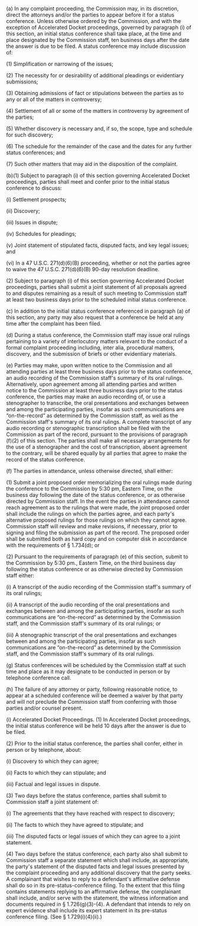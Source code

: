 (a) In any complaint proceeding, the Commission may, in its discretion, direct the attorneys and/or the parties to appear before it for a status conference. Unless otherwise ordered by the Commission, and with the exception of Accelerated Docket proceedings, governed by paragraph (i) of this section, an initial status conference shall take place, at the time and place designated by the Commission staff, ten business days after the date the answer is due to be filed. A status conference may include discussion of:

(1) Simplification or narrowing of the issues;

(2) The necessity for or desirability of additional pleadings or evidentiary submissions;

(3) Obtaining admissions of fact or stipulations between the parties as to any or all of the matters in controversy;

(4) Settlement of all or some of the matters in controversy by agreement of the parties;

(5) Whether discovery is necessary and, if so, the scope, type and schedule for such discovery;

(6) The schedule for the remainder of the case and the dates for any further status conferences; and

(7) Such other matters that may aid in the disposition of the complaint.

(b)(1) Subject to paragraph (i) of this section governing Accelerated Docket proceedings, parties shall meet and confer prior to the initial status conference to discuss:

(i) Settlement prospects;

(ii) Discovery;

(iii) Issues in dispute;

(iv) Schedules for pleadings;

(v) Joint statement of stipulated facts, disputed facts, and key legal issues; and

(vi) In a 47 U.S.C. 271(d)(6)(B) proceeding, whether or not the parties agree to waive the 47 U.S.C. 271(d)(6)(B) 90-day resolution deadline.

(2) Subject to paragraph (i) of this section governing Accelerated Docket proceedings, parties shall submit a joint statement of all proposals agreed to and disputes remaining as a result of such meeting to Commission staff at least two business days prior to the scheduled initial status conference.

(c) In addition to the initial status conference referenced in paragraph (a) of this section, any party may also request that a conference be held at any time after the complaint has been filed.

(d) During a status conference, the Commission staff may issue oral rulings pertaining to a variety of interlocutory matters relevant to the conduct of a formal complaint proceeding including, inter alia, procedural matters, discovery, and the submission of briefs or other evidentiary materials.

(e) Parties may make, upon written notice to the Commission and all attending parties at least three business days prior to the status conference, an audio recording of the Commission staff's summary of its oral rulings. Alternatively, upon agreement among all attending parties and written notice to the Commission at least three business days prior to the status conference, the parties may make an audio recording of, or use a stenographer to transcribe, the oral presentations and exchanges between and among the participating parties, insofar as such communications are “on-the-record” as determined by the Commission staff, as well as the Commission staff's summary of its oral rulings. A complete transcript of any audio recording or stenographic transcription shall be filed with the Commission as part of the record, pursuant to the provisions of paragraph (f)(2) of this section. The parties shall make all necessary arrangements for the use of a stenographer and the cost of transcription, absent agreement to the contrary, will be shared equally by all parties that agree to make the record of the status conference.

(f) The parties in attendance, unless otherwise directed, shall either:

(1) Submit a joint proposed order memorializing the oral rulings made during the conference to the Commission by 5:30 pm, Eastern Time, on the business day following the date of the status conference, or as otherwise directed by Commission staff. In the event the parties in attendance cannot reach agreement as to the rulings that were made, the joint proposed order shall include the rulings on which the parties agree, and each party's alternative proposed rulings for those rulings on which they cannot agree. Commission staff will review and make revisions, if necessary, prior to signing and filing the submission as part of the record. The proposed order shall be submitted both as hard copy and on computer disk in accordance with the requirements of § 1.734(d); or

(2) Pursuant to the requirements of paragraph (e) of this section, submit to the Commission by 5:30 pm., Eastern Time, on the third business day following the status conference or as otherwise directed by Commission staff either:

(i) A transcript of the audio recording of the Commission staff's summary of its oral rulings;

(ii) A transcript of the audio recording of the oral presentations and exchanges between and among the participating parties, insofar as such communications are “on-the-record” as determined by the Commission staff, and the Commission staff's summary of its oral rulings; or

(iii) A stenographic transcript of the oral presentations and exchanges between and among the participating parties, insofar as such communications are “on-the-record” as determined by the Commission staff, and the Commission staff's summary of its oral rulings.

(g) Status conferences will be scheduled by the Commission staff at such time and place as it may designate to be conducted in person or by telephone conference call.

(h) The failure of any attorney or party, following reasonable notice, to appear at a scheduled conference will be deemed a waiver by that party and will not preclude the Commission staff from conferring with those parties and/or counsel present.

(i) Accelerated Docket Proceedings. (1) In Accelerated Docket proceedings, the initial status conference will be held 10 days after the answer is due to be filed.

(2) Prior to the initial status conference, the parties shall confer, either in person or by telephone, about:

(i) Discovery to which they can agree;

(ii) Facts to which they can stipulate; and

(iii) Factual and legal issues in dispute.

(3) Two days before the status conference, parties shall submit to Commission staff a joint statement of:

(i) The agreements that they have reached with respect to discovery;

(ii) The facts to which they have agreed to stipulate; and

(iii) The disputed facts or legal issues of which they can agree to a joint statement.

(4) Two days before the status conference, each party also shall submit to Commission staff a separate statement which shall include, as appropriate, the party's statement of the disputed facts and legal issues presented by the complaint proceeding and any additional discovery that the party seeks. A complainant that wishes to reply to a defendant's affirmative defense shall do so in its pre-status-conference filing. To the extent that this filing contains statements replying to an affirmative defense, the complainant shall include, and/or serve with the statement, the witness information and documents required in § 1.726(g)(3)-(4). A defendant that intends to rely on expert evidence shall include its expert statement in its pre-status conference filing. (See § 1.729(i)(4)(ii).)

